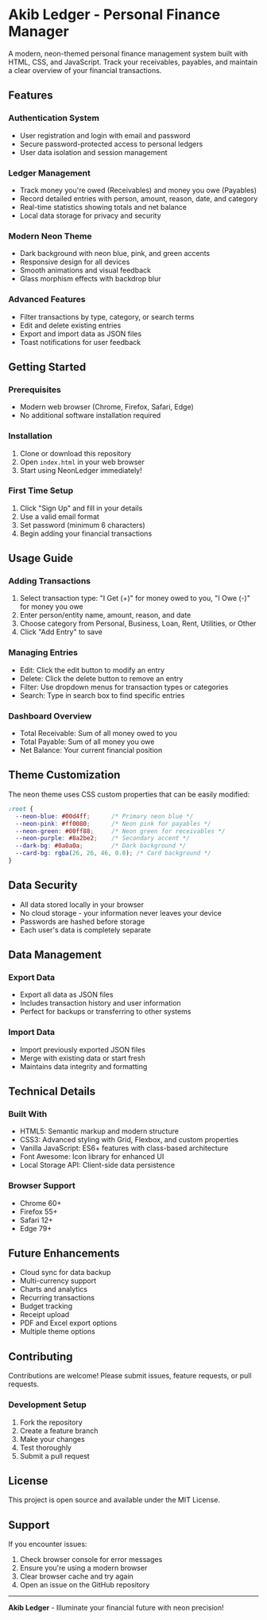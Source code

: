 # Akib Ledger - Personal Finance Manager

A modern, neon-themed personal finance management system built with HTML, CSS, and JavaScript. Track your receivables, payables, and maintain a clear overview of your financial transactions.

## Features

### Authentication System
- User registration and login with email and password
- Secure password-protected access to personal ledgers
- User data isolation and session management

### Ledger Management
- Track money you're owed (Receivables) and money you owe (Payables)
- Record detailed entries with person, amount, reason, date, and category
- Real-time statistics showing totals and net balance
- Local data storage for privacy and security

### Modern Neon Theme
- Dark background with neon blue, pink, and green accents
- Responsive design for all devices
- Smooth animations and visual feedback
- Glass morphism effects with backdrop blur

### Advanced Features
- Filter transactions by type, category, or search terms
- Edit and delete existing entries
- Export and import data as JSON files
- Toast notifications for user feedback

## Getting Started

### Prerequisites
- Modern web browser (Chrome, Firefox, Safari, Edge)
- No additional software installation required

### Installation
1. Clone or download this repository
2. Open `index.html` in your web browser
3. Start using NeonLedger immediately!

### First Time Setup
1. Click "Sign Up" and fill in your details
2. Use a valid email format
3. Set password (minimum 6 characters)
4. Begin adding your financial transactions

## Usage Guide

### Adding Transactions
1. Select transaction type: "I Get (+)" for money owed to you, "I Owe (-)" for money you owe
2. Enter person/entity name, amount, reason, and date
3. Choose category from Personal, Business, Loan, Rent, Utilities, or Other
4. Click "Add Entry" to save

### Managing Entries
- Edit: Click the edit button to modify an entry
- Delete: Click the delete button to remove an entry
- Filter: Use dropdown menus for transaction types or categories
- Search: Type in search box to find specific entries

### Dashboard Overview
- Total Receivable: Sum of all money owed to you
- Total Payable: Sum of all money you owe
- Net Balance: Your current financial position

## Theme Customization

The neon theme uses CSS custom properties that can be easily modified:

```css
:root {
  --neon-blue: #00d4ff;      /* Primary neon blue */
  --neon-pink: #ff0080;      /* Neon pink for payables */
  --neon-green: #00ff88;     /* Neon green for receivables */
  --neon-purple: #8a2be2;    /* Secondary accent */
  --dark-bg: #0a0a0a;        /* Dark background */
  --card-bg: rgba(26, 26, 46, 0.8); /* Card background */
}
```

## Data Security

- All data stored locally in your browser
- No cloud storage - your information never leaves your device
- Passwords are hashed before storage
- Each user's data is completely separate

## Data Management

### Export Data
- Export all data as JSON files
- Includes transaction history and user information
- Perfect for backups or transferring to other systems

### Import Data
- Import previously exported JSON files
- Merge with existing data or start fresh
- Maintains data integrity and formatting

## Technical Details

### Built With
- HTML5: Semantic markup and modern structure
- CSS3: Advanced styling with Grid, Flexbox, and custom properties
- Vanilla JavaScript: ES6+ features with class-based architecture
- Font Awesome: Icon library for enhanced UI
- Local Storage API: Client-side data persistence

### Browser Support
- Chrome 60+
- Firefox 55+
- Safari 12+
- Edge 79+

## Future Enhancements

- Cloud sync for data backup
- Multi-currency support
- Charts and analytics
- Recurring transactions
- Budget tracking
- Receipt upload
- PDF and Excel export options
- Multiple theme options

## Contributing

Contributions are welcome! Please submit issues, feature requests, or pull requests.

### Development Setup
1. Fork the repository
2. Create a feature branch
3. Make your changes
4. Test thoroughly
5. Submit a pull request

## License

This project is open source and available under the MIT License.

## Support

If you encounter issues:
1. Check browser console for error messages
2. Ensure you're using a modern browser
3. Clear browser cache and try again
4. Open an issue on the GitHub repository

---

**Akib Ledger** - Illuminate your financial future with neon precision!
